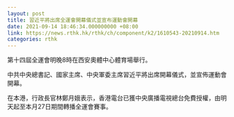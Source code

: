 ```yaml
---
layout: post
title: 習近平將出席全運會開幕儀式並宣布運動會開幕
date: 2021-09-14 18:46:34.000000000 +08:00
link: https://news.rthk.hk/rthk/ch/component/k2/1610543-20210914.htm
categories: rthk
---
```


第十四屆全運會明晚8時在西安奧體中心體育場舉行。

中共中央總書記、國家主席、中央軍委主席習近平將出席開幕儀式，並宣佈運動會開幕。

在本港，行政長官林鄭月娥表示，香港電台已獲中央廣播電視總台免費授權，由明天起至本月27日期間轉播全運會賽事。
